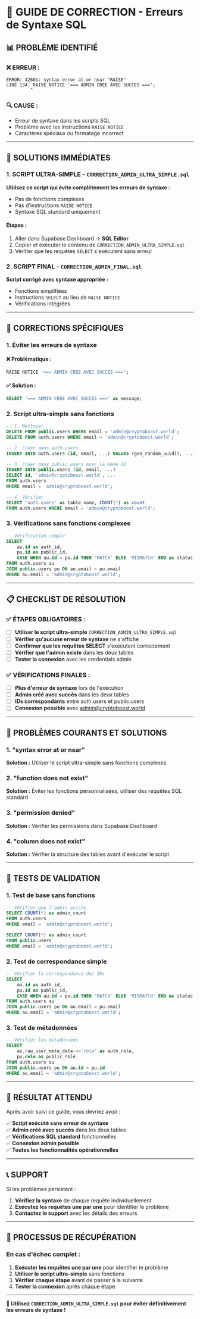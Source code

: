 # 🔧 GUIDE DE CORRECTION - Erreurs de Syntaxe SQL

## 📊 **PROBLÈME IDENTIFIÉ**

### **❌ ERREUR :**
```
ERROR: 42601: syntax error at or near "RAISE"
LINE 134: RAISE NOTICE '=== ADMIN CREE AVEC SUCCES ===';
         ^
```

### **🔍 CAUSE :**
- Erreur de syntaxe dans les scripts SQL
- Problème avec les instructions `RAISE NOTICE`
- Caractères spéciaux ou formatage incorrect

---

## 🎯 **SOLUTIONS IMMÉDIATES**

### **1. SCRIPT ULTRA-SIMPLE - `CORRECTION_ADMIN_ULTRA_SIMPLE.sql`**

**Utilisez ce script qui évite complètement les erreurs de syntaxe :**
- Pas de fonctions complexes
- Pas d'instructions `RAISE NOTICE`
- Syntaxe SQL standard uniquement

#### **Étapes :**
1. Aller dans Supabase Dashboard → **SQL Editor**
2. Copier et exécuter le contenu de `CORRECTION_ADMIN_ULTRA_SIMPLE.sql`
3. Vérifier que les requêtes `SELECT` s'exécutent sans erreur

### **2. SCRIPT FINAL - `CORRECTION_ADMIN_FINAL.sql`**

**Script corrigé avec syntaxe appropriée :**
- Fonctions simplifiées
- Instructions `SELECT` au lieu de `RAISE NOTICE`
- Vérifications intégrées

---

## 🔧 **CORRECTIONS SPÉCIFIQUES**

### **1. Éviter les erreurs de syntaxe**

#### **❌ Problématique :**
```sql
RAISE NOTICE '=== ADMIN CREE AVEC SUCCES ===';
```

#### **✅ Solution :**
```sql
SELECT '=== ADMIN CREE AVEC SUCCES ===' as message;
```

### **2. Script ultra-simple sans fonctions**

```sql
-- 1. Nettoyer
DELETE FROM public.users WHERE email = 'admin@cryptoboost.world';
DELETE FROM auth.users WHERE email = 'admin@cryptoboost.world';

-- 2. Créer dans auth.users
INSERT INTO auth.users (id, email, ...) VALUES (gen_random_uuid(), ...);

-- 3. Créer dans public.users avec le même ID
INSERT INTO public.users (id, email, ...) 
SELECT id, 'admin@cryptoboost.world', ... 
FROM auth.users 
WHERE email = 'admin@cryptoboost.world';

-- 4. Vérifier
SELECT 'auth.users' as table_name, COUNT(*) as count 
FROM auth.users WHERE email = 'admin@cryptoboost.world';
```

### **3. Vérifications sans fonctions complexes**

```sql
-- Vérification simple
SELECT 
    au.id as auth_id,
    pu.id as public_id,
    CASE WHEN au.id = pu.id THEN 'MATCH' ELSE 'MISMATCH' END as status
FROM auth.users au
JOIN public.users pu ON au.email = pu.email
WHERE au.email = 'admin@cryptoboost.world';
```

---

## 📋 **CHECKLIST DE RÉSOLUTION**

### **✅ ÉTAPES OBLIGATOIRES :**

- [ ] **Utiliser le script ultra-simple** `CORRECTION_ADMIN_ULTRA_SIMPLE.sql`
- [ ] **Vérifier qu'aucune erreur de syntaxe** ne s'affiche
- [ ] **Confirmer que les requêtes SELECT** s'exécutent correctement
- [ ] **Vérifier que l'admin existe** dans les deux tables
- [ ] **Tester la connexion** avec les credentials admin

### **✅ VÉRIFICATIONS FINALES :**

- [ ] **Plus d'erreur de syntaxe** lors de l'exécution
- [ ] **Admin créé avec succès** dans les deux tables
- [ ] **IDs correspondants** entre auth.users et public.users
- [ ] **Connexion possible** avec admin@cryptoboost.world

---

## 🚨 **PROBLÈMES COURANTS ET SOLUTIONS**

### **1. "syntax error at or near"**
**Solution :** Utiliser le script ultra-simple sans fonctions complexes

### **2. "function does not exist"**
**Solution :** Éviter les fonctions personnalisées, utiliser des requêtes SQL standard

### **3. "permission denied"**
**Solution :** Vérifier les permissions dans Supabase Dashboard

### **4. "column does not exist"**
**Solution :** Vérifier la structure des tables avant d'exécuter le script

---

## 🧪 **TESTS DE VALIDATION**

### **1. Test de base sans fonctions**

```sql
-- Vérifier que l'admin existe
SELECT COUNT(*) as admin_count 
FROM auth.users 
WHERE email = 'admin@cryptoboost.world';

SELECT COUNT(*) as admin_count 
FROM public.users 
WHERE email = 'admin@cryptoboost.world';
```

### **2. Test de correspondance simple**

```sql
-- Vérifier la correspondance des IDs
SELECT 
    au.id as auth_id,
    pu.id as public_id,
    CASE WHEN au.id = pu.id THEN 'MATCH' ELSE 'MISMATCH' END as status
FROM auth.users au
JOIN public.users pu ON au.email = pu.email
WHERE au.email = 'admin@cryptoboost.world';
```

### **3. Test de métadonnées**

```sql
-- Vérifier les métadonnées
SELECT 
    au.raw_user_meta_data->>'role' as auth_role,
    pu.role as public_role
FROM auth.users au
JOIN public.users pu ON au.id = pu.id
WHERE au.email = 'admin@cryptoboost.world';
```

---

## 🎯 **RÉSULTAT ATTENDU**

Après avoir suivi ce guide, vous devriez avoir :

✅ **Script exécuté sans erreur de syntaxe**  
✅ **Admin créé avec succès** dans les deux tables  
✅ **Vérifications SQL standard** fonctionnelles  
✅ **Connexion admin possible**  
✅ **Toutes les fonctionnalités opérationnelles**  

---

## 📞 **SUPPORT**

Si les problèmes persistent :

1. **Vérifiez la syntaxe** de chaque requête individuellement
2. **Exécutez les requêtes une par une** pour identifier le problème
3. **Contactez le support** avec les détails des erreurs

---

## 🔄 **PROCESSUS DE RÉCUPÉRATION**

### **En cas d'échec complet :**

1. **Exécuter les requêtes une par une** pour identifier le problème
2. **Utiliser le script ultra-simple** sans fonctions
3. **Vérifier chaque étape** avant de passer à la suivante
4. **Tester la connexion** après chaque étape

---

**🎯 Utilisez `CORRECTION_ADMIN_ULTRA_SIMPLE.sql` pour éviter définitivement les erreurs de syntaxe !**